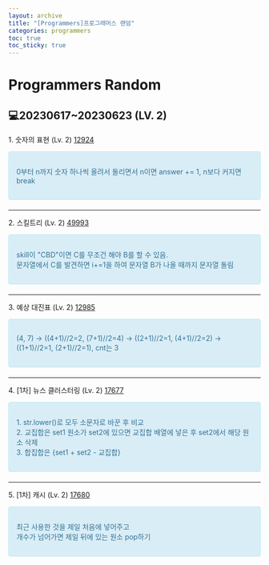 ```yaml
---
layout: archive
title: "[Programmers]프로그래머스 랜덤"
categories: programmers
toc: true
toc_sticky: true
---
```


# Programmers Random

## 💻20230617~20230623 (LV. 2)

1\. 숫자의 표현 (Lv. 2) [12924](https://school.programmers.co.kr/learn/courses/30/lessons/12924)

<div style="padding: 15px; border: 1px solid transparent; border-color: transparent; margin-bottom: 20px; border-radius: 4px; color: #31708f; background-color: #d9edf7; border-color: #bce8f1;">
  <p>
    0부터 n까지 숫자 하나씩 올려서 돌리면서 n이면 answer += 1, n보다 커지면 break
  </p>
</div>

<script src="https://gist.github.com/chlwlstlf/65d70ac9f6ca69771d7e206e9eb2e468.js"></script>

---

2\. 스킬트리 (Lv. 2) [49993](https://school.programmers.co.kr/learn/courses/30/lessons/49993)

<div style="padding: 15px; border: 1px solid transparent; border-color: transparent; margin-bottom: 20px; border-radius: 4px; color: #31708f; background-color: #d9edf7; border-color: #bce8f1;">
  <p>
    <div>skill이 "CBD"이면 C를 무조건 해야 B를 할 수 있음.</div>
    <div>문자열에서 C를 발견하면 i+=1을 하여 문자열 B가 나올 때까지 문자열 돌림</div>
  </p>
</div>

<script src="https://gist.github.com/chlwlstlf/535662ee6dfc7e0b6da385fc9c6fb367.js"></script>

---

3\. 예상 대진표 (Lv. 2) [12985](https://school.programmers.co.kr/learn/courses/30/lessons/12985)

<div style="padding: 15px; border: 1px solid transparent; border-color: transparent; margin-bottom: 20px; border-radius: 4px; color: #31708f; background-color: #d9edf7; border-color: #bce8f1;">
  <p>
    (4, 7) → ((4+1)//2=2, (7+1)//2=4) → ((2+1)//2=1, (4+1)//2=2) → ((1+1)//2=1, (2+1)//2=1), cnt는 3
  </p>
</div>

<script src="https://gist.github.com/chlwlstlf/c9244301fa440ec3bf81c6c678d0cbc1.js"></script>

---

4\. [1차] 뉴스 클러스터링 (Lv. 2) [17677](https://school.programmers.co.kr/learn/courses/30/lessons/17677)

<div style="padding: 15px; border: 1px solid transparent; border-color: transparent; margin-bottom: 20px; border-radius: 4px; color: #31708f; background-color: #d9edf7; border-color: #bce8f1;">
  <p>
    <div>1. str.lower()로 모두 소문자로 바꾼 후 비교</div>
    <div>2. 교집합은 set1 원소가 set2에 있으면 교집합 배열에 넣은 후 set2에서 해당 원소 삭제</div>
    <div>3. 합집합은 {set1 + set2 - 교집합}</div>
  </p>
</div>

<script src="https://gist.github.com/chlwlstlf/13252a57f4a28939f6330436b3bc5269.js"></script>

---

5\. [1차] 캐시 (Lv. 2) [17680](https://school.programmers.co.kr/learn/courses/30/lessons/17680)

<div style="padding: 15px; border: 1px solid transparent; border-color: transparent; margin-bottom: 20px; border-radius: 4px; color: #31708f; background-color: #d9edf7; border-color: #bce8f1;">
  <p>
    <div>최근 사용한 것을 제일 처음에 넣어주고</div>
    <div>개수가 넘어가면 제일 뒤에 있는 원소 pop하기</div>
  </p>
</div>

<script src="https://gist.github.com/chlwlstlf/370418e9cc729518d400238da1c6a185.js"></script>
